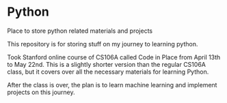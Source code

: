 # Python
Place to store python related materials and projects

This repository is for storing stuff on my journey to learning python. 

Took Stanford online course of CS106A called Code in Place from April 13th to May 22nd.
This is a slightly shorter version than the regular CS106A class, 
but it covers over all the necessary materials for learning Python. 

After the class is over, the plan is to learn machine learning and implement projects on this journey.
